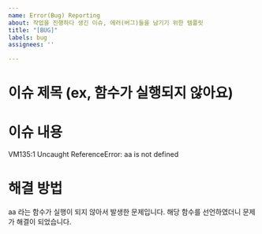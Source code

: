 ```yaml
---
name: Error(Bug) Reporting
about: 작업을 진행하다 생긴 이슈, 에러(버그)들을 남기기 위한 템플릿
title: "[BUG]"
labels: bug
assignees: ''

---
```


# 이슈 제목 (ex, 함수가 실행되지 않아요)

# 이슈 내용
VM135:1 Uncaught ReferenceError: aa is not defined

# 해결 방법
aa 라는 함수가 실행이 되지 않아서 발생한 문제입니다. 해당 함수를 선언하였더니 문제가 해결이 되었습니다.
